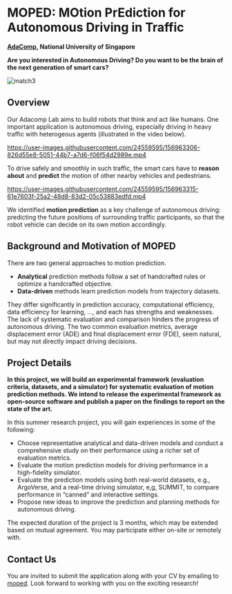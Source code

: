 # MOPED: MOtion PrEdiction for Autonomous Driving in Traffic

**[AdaComp](https://adacomp.comp.nus.edu.sg/), National University of Singapore**

**Are you interested in Autonomous Driving? Do you want to be the brain of the next generation of smart cars?**

![match3](https://user-images.githubusercontent.com/24559595/156965133-415211e4-de5c-43ea-8777-798de7b07079.png)

## Overview

Our Adacomp Lab aims to build robots that think and act like humans. One important application is autonomous driving, especially driving in heavy traffic with heterogeous agents (illustrated in the video below).

https://user-images.githubusercontent.com/24559595/156963306-826d55e8-5051-44b7-a7d6-f06f54d2989e.mp4


To drive safely and smoothly in such traffic, the smart cars have to **reason about** and **predict** the motion of other nearby vehicles and pedestrians.

https://user-images.githubusercontent.com/24559595/156963315-61e7603f-25a2-48d8-83d2-05c53883edfd.mp4



We identified **motion prediction** as a key challenge of autonomous driving: predicting the future positions of surrounding traffic participants, so that the robot vehicle can decide on its own motion accordingly.

## Background and Motivation of MOPED
There are two general approaches to motion prediction. 

- **Analytical** prediction methods follow a set of handcrafted rules or optimize a handcrafted objective. 
- **Data-driven** methods learn prediction models from trajectory datasets. 
 
They differ significantly in prediction accuracy, computational efficiency, data efficiency for learning, …, and each has strengths and weaknesses. The lack of systematic evaluation and comparison hinders the progress of autonomous driving.  The two common evaluation metrics, average displacement error (ADE) and final displacement error (FDE), seem natural, but may not directly impact driving decisions.


## Project Details

**In this project, we will build an experimental framework (evaluation criteria, datasets, and a simulator) for systematic evaluation of motion prediction methods. We intend to release the experimental framework as open-source software and publish a paper on the findings to report on the state of the art.**

In this summer research project, you will gain experiences in some of the following:

+ Choose representative analytical and data-driven models and conduct a comprehensive study on their performance using a richer set of evaluation metrics.
+ Evaluate the motion prediction models for driving performance in a high-fidelity simulator.
+ Evaluate the prediction models using both real-world datasets, e.g., ArgoVerse, and a real-time driving simulator, e,g, SUMMIT, to compare performance in “canned” and interactive settings.
+ Propose new ideas to improve the prediction and planning methods for autonomous driving. 

The expected duration of the project is 3 months, which may be extended based on mutual agreement. You may participate either on-site or remotely with.

## Contact Us

You are invited to submit the application along with your CV by emailing to [moped](moped_adacomp@googlegroups.com). 
Look forward to working with you on the exciting research!

